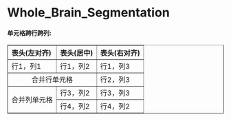 
# Whole_Brain_Segmentation


<h4>单元格跨行跨列:</h4>   <!--标题-->
<table border="1" width="500px" cellspacing="10">
<tr>
  <th align="left">表头(左对齐)</th>
  <th align="center">表头(居中)</th>
  <th align="right">表头(右对齐)</th>
</tr>
<tr>
  <td>行1，列1</td>
  <td>行1，列2</td>
  <td>行1，列3</td>
</tr>
<tr>
  <td colspan="2" align="center">合并行单元格</td>
  <td>行2，列3</td>
</tr>
<tr>
  <td rowspan="2" align="center">合并列单元格</td>
  <td>行3，列2</td>
  <td>行3，列3</td>
</tr>
<tr>
  <td>行4，列2</th>
  <td>行4，列2</td>
</tr>
</table>
